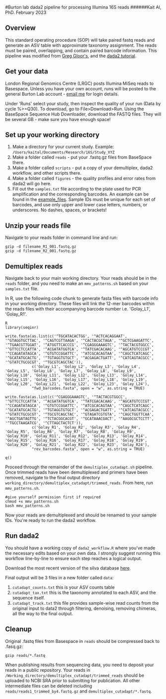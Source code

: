 #Burton lab dada2 pipeline for processing Illumina 16S reads
######Kait Al, PhD. February 2023

## Overview

This standard operating procedure (SOP) will take paired fastq reads and generate an ASV table with approximate taxonomy assignment. The reads must be paired, overlapping, and contain paired barcode information.
This pipeline was modified from [Greg Gloor's](https://github.com/ggloor/miseq_bin), and the [dada2 tutorial](https://benjjneb.github.io/dada2/tutorial.html).

## Get your data

London Regional Genomics Centre (LRGC) posts Illumina MiSeq reads to Basespace. Unless you have your own account, runs will be posted to the general Burton Lab account - [email me](kal@uwo.ca) for login details.

Under 'Runs' select your study, then inspect the quality of your run (Data by cycle %>=Q30). To download, go to File>Download>Run. Using the BaseSpace Sequence Hub Downloader, download the FASTQ files. They will be several GB - make sure you have enough space!

## Set up your working directory

1. Make a directory for your current study. Example: `/Users/kaital/Documents/Research/16S/Study_XYZ`
2. Make a folder called `reads` - put your .fastq.gz files from BaseSpace there.
3. Make a folder called `scripts` - put a copy of your demultiplex, dada2 workflow, and other scripts there.
4. Make a folder called `figures` - the quality profiles and error rates from dada2 will go here.
5. Fill out the `samples.txt` file according to the plate used for PCR amplification and the corresponding barcodes. An example can be found in the [example_files](/example_files). Sample IDs must be unique for each set of barcodes, and use only upper and lower case letters, numbers, or underscores. No dashes, spaces, or brackets!

## Unzip your reads file

Navigate to your reads folder in command line and run:
```
gzip -d filename_R1_001.fastq.gz
gzip -d filename_R2_001.fastq.gz
```

## Demultiplex reads

Navigate back to your main working directory. Your reads should be in the `reads` folder, and you need to make an `mmv_patterns.sh` based on your `samples.txt` file.

In R, use the following code chunk to generate fasta files with barcode info in your working directory.
These files will link the 12-mer barcodes within the reads files with their accompanying barcode number i.e. 'Golay_L1', 'Golay_R1'.
```
R
library(seqinr)

write.fasta(as.list(c('^TGCATACACTGG', '^ACTCACAGGAAT', '^GTAGGTGCTTAC', '^CAGTCGTTAAGA', '^CACTACGCTAGA', '^GCTCGAAGATTC', '^TGAACGTTGGAT', '^ATGGTTCACCCG', '^CGAGGGAAAGTC', '^TACTACGTGGCC', '^GTTCCTCCATTA', '^ACGATATGGTCA', '^TATCGACACAAG', '^AGCATGTCCCGT', '^CCAGATATAGCA', '^GTGTCCGGATTC', '^ATCGCACAGTAA', '^CAGCTCATCAGC', '^GCATATGCACTG', '^TGTAGGTGTGCT', '^ACGAGACTGATT', '^CATCAGTACGCC', '^GTATCTGCGCGT', '^TGCGTCAGCTAC')),
            c('Golay_L1', 'Golay_L2', 'Golay_L3', 'Golay_L4', 'Golay_L5', 'Golay_L6', 'Golay_L7', 'Golay_L8', 'Golay_L9', 'Golay_L10', 'Golay_L11', 'Golay_L12', 'Golay_L13', 'Golay_L14', 'Golay_L15', 'Golay_L16', 'Golay_L17', 'Golay_L18', 'Golay_L19', 'Golay_L20', 'Golay_L21', 'Golay_L22', 'Golay_L23', 'Golay_L24'),
            "fwd_barcodes.fasta", open = "w", as.string = TRUE)

write.fasta(as.list(c('^CGAGGGAAAGTC', '^TACTACGTGGCC', '^GTTCCTCCATTA', '^ACGATATGGTCA', '^TATCGACACAAG', '^AGCATGTCCCGT', '^CCAGATATAGCA', '^GTGTCCGGATTC', '^ATCGCACAGTAA', '^CAGCTCATCAGC', '^GCATATGCACTG', '^TGTAGGTGTGCT', '^ACGAGACTGATT', '^CATCAGTACGCC', '^GTATCTGCGCGT', '^TGCGTCAGCTAC', '^GTAGATCGTGTA', '^CAGCTGGTTCAA', '^AGCTGATAGTTG', '^TCTACGGCACGT', '^GCATAAACGACT', '^AAGGCGCTCCTT', '^TGCCTAAGATCG', '^CTTAGCTACTCT')),
            c('Golay_R1', 'Golay_R2', 'Golay_R3', 'Golay_R4', 'Golay_R5', 'Golay_R6', 'Golay_R7', 'Golay_R8', 'Golay_R9', 'Golay_R10', 'Golay_R11', 'Golay_R12', 'Golay_R13', 'Golay_R14', 'Golay_R15', 'Golay_R16', 'Golay_R17', 'Golay_R18', 'Golay_R19', 'Golay_R20', 'Golay_R21', 'Golay_R22', 'Golay_R23', 'Golay_R24'),
            "rev_barcodes.fasta", open = "w", as.string = TRUE)

q()
```
Proceed through the remainder of the `demultiplex_cutadapt.sh` pipeline.
Once trimmed reads have been demultiplexed and primers have been removed, navigate to the final output directory `working_directory/demultiplex_cutadapt/trimmed_reads`. From here, run `mmv_patterns.sh`.

```
#give yourself permission first if required
chmod +x mmv_patterns.sh
bash mmv_patterns.sh
```
Now your reads are demultiplexed and should be renamed to your sample IDs. You're ready to run the dada2 workflow.

## Run dada2

You should have a working copy of `dada2_workflow.R` where you've made the necessary edits based on your own data. I strongly suggest running this workflow line-by-line to ensure each step reaches a logical output.

Download the most recent version of the silva database [here](https://zenodo.org/record/4587955#.Y-7XNS370bk). 

Final output will be 3 files in a new folder called `data`:
1. `cutadapt_counts.txt` this is your ASV counts table
2. `cutadapt_tax.txt` this is the taxonomy annotated to each ASV, and the sequence itself.
3. `cutadapt_track.txt` this file provides sample-wise read counts from the original input to data2 through filtering, denoising, removing chimeras, all the way to the final output.

## Cleanup

Original .fastq files from Basespace in `reads` should be compressed back to .fasq.gz:
```
gzip reads/*.fastq
```
When publishing results from sequencing data, you need to deposit your reads in a public repository. Your reads in `/Working_directory/demultiplex_cutadapt/trimmed_reads` should be uploaded to NCBI SRA prior to submitting for publication. 
All other intermediate files can be deleted including `reads/reads1_trimmed_by4.fastq.gz` and `demultiplex_cutadapt/*.fastq`.
